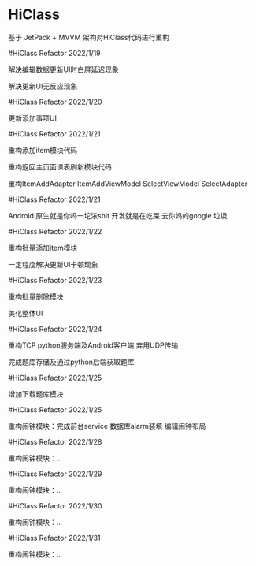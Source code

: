 # HiClass

 基于 JetPack + MVVM 架构对HiClass代码进行重构
 
 #HiClass Refactor 2022/1/19
  
 解决编辑数据更新UI时白屏延迟现象
 
 解决更新UI无反应现象
 
 #HiClass Refactor 2022/1/20
 
 更新添加事项UI
 
 #HiClass Refactor 2022/1/21
 
 重构添加item模块代码
 
 重构返回主页面课表刷新模块代码
 
 重构ItemAddAdapter ItemAddViewModel SelectViewModel SelectAdapter
 
 #HiClass Refactor 2022/1/21
 
 Android 原生就是你吗一坨浓shit 开发就是在吃屎 去你妈的google 垃圾
 
 #HiClass Refactor 2022/1/22
 
 重构批量添加item模块
 
 一定程度解决更新UI卡顿现象
 
 #HiClass Refactor 2022/1/23
 
 重构批量删除模块
 
 美化整体UI
 
 #HiClass Refactor 2022/1/24
 
 重构TCP python服务端及Android客户端 弃用UDP传输
 
 完成题库存储及通过python后端获取题库
 
 #HiClass Refactor 2022/1/25
 
 增加下载题库模块
 
 #HiClass Refactor 2022/1/25
 
 重构闹钟模块：完成前台service 数据库alarm装填 编辑闹钟布局
 
 #HiClass Refactor 2022/1/28
 
 重构闹钟模块：..
 
 #HiClass Refactor 2022/1/29
 
 重构闹钟模块：..
 
 #HiClass Refactor 2022/1/30
 
 重构闹钟模块：..
 
 #HiClass Refactor 2022/1/31
 
 重构闹钟模块：..
 
 
 
 
